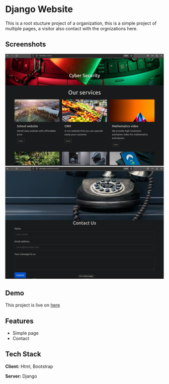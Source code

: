 
# Django Website

This is a root stucture project of a organization, this is a simple project of multiple pages, a visitor also contact with the orgnizations here.


## Screenshots

![Alt text](<static/Screenshot from 2023-09-09 11-36-13.png>)
![Alt text](<static/Screenshot from 2023-09-09 11-41-55.png>)

## Demo

This project is live on [here](https://web-production-106e8.up.railway.app/)


## Features

- Simple page
- Contact


## Tech Stack

**Client:** Html, Bootstrap

**Server:** Django





